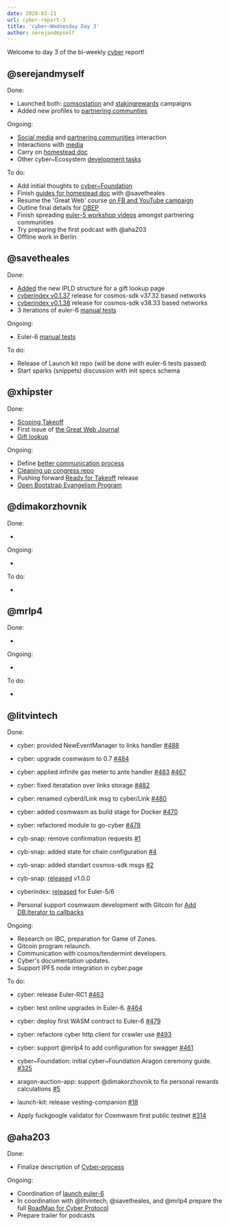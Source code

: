 ```yaml
---
date: 2020-03-11
url: cyber-report-3
title: 'cyber~Wednesday Day 3'
author: serejandmyself
---
```


Welcome to day 3 of the bi-weekly [cyber](https://cyber.page/) report!

## @serejandmyself

Done:

- Launched both: [comsostation](https://github.com/cybercongress/congress/issues/304) and [stakingrewards](https://github.com/cybercongress/congress/issues/319) campaigns
- Added new profiles to [partnering communties](https://github.com/cybercongress/congress/blob/master/ecosystem/Cyber%20Homestead%20doc.md#partnering-communities)

Ongoing:

- [Social media](https://github.com/cybercongress/congress/blob/master/ecosystem/Cyber%20Homestead%20doc.md#public-profiles) and [partnering communities](https://github.com/cybercongress/congress/blob/master/ecosystem/Cyber%20Homestead%20doc.md#partnering-communities) interaction
- Interactions with [media](https://ai.cybercongress.ai/t/mentions-of-the-beast-in-the-wild-any-links-that-mention-cyber-cyb-etc-are-a-fair-game/40/45)
- Carry on [homestead doc](https://github.com/cybercongress/congress/issues/290)
- Other cyber~Ecosystem [development tasks](https://github.com/cybercongress/congress/blob/master/ecosystem/cyber~Ecosystem%20development%20paper.md)

To do:

- Add initial thoughts to [cyber~Foundation](https://github.com/cybercongress/cyber-foundation)
- Finish [guides for homestead doc](https://github.com/cybercongress/congress/tree/master/ecosystem/guides) with @savetheales
- Resume the 'Great Web' course [on FB and YouTube campaign](https://www.youtube.com/watch?v=z8eXzAMSkq0&list=PLVgXf-V4TQc3q7NDPZhO8ASQEn3jHtM84)
- Outline final details for [OBEP](https://github.com/cybercongress/congress/issues/307)
- Finish spreading [euler-5 workshop videos](https://cybercongress.ai/euler-5-launch/) amongst partnering communities
- Try preparing the first podcast with @aha203
- Offline work in Berlin

## @savetheales

Done:

- [Added](https://github.com/cybercongress/dot-cyber/issues/124) the new IPLD structure for a gift lookup page
- [cyberindex v0.1.37](https://github.com/cybercongress/cyberindex/releases/tag/v0.1.37) release for cosmos-sdk v37.32 based networks
- [cyberindex v0.1.38](https://github.com/cybercongress/cyberindex/releases/tag/v0.1.38) release for cosmos-sdk v38.33 based networks
- 3 iterations of euler-6 [manual tests](https://github.com/cybercongress/go-cyber/pull/474/files)

Ongoing:

- Euler-6 [manual tests](https://github.com/cybercongress/go-cyber/pull/474/files)

To do:

- Release of Launch kit repo (will be done with euler-6 tests passed)
- Start sparks (snippets) discussion with init specs schema

## @xhipster

Done:
- [Scoping Takeoff](https://cybercongress.ai/prepare-for-takeoff/)
- First issue of [the Great Web Journal](https://cybercongress.ai/great-web-001/)
- [Gift lookup](https://github.com/cybercongress/dot-cyber/pull/211)

Ongoing:
- Define [better communication process](https://github.com/cybercongress/congress/issues/161)
- [Cleaning up congress repo](https://github.com/cybercongress/congress/issues/287)
- Pushing forward [Ready for Takeoff](https://github.com/cybercongress/dot-cyber/issues/183) release
- [Open Bootstrap Evangelism Program](https://github.com/cybercongress/congress/issues/307)

## @dimakorzhovnik

Done:

-

Ongoing:

-

To do:

-

## @mrlp4

Done:

-

Ongoing:

-

To do:

-

## @litvintech

Done:
- cyber: provided NewEventManager to links handler [#488](https://github.com/cybercongress/go-cyber/issues/488)
- cyber: upgrade cosmwasm to 0.7 [#484](https://github.com/cybercongress/go-cyber/issues/484)
- cyber: applied infinite gas meter to ante handler [#483](https://github.com/cybercongress/go-cyber/issues/483) [#467](https://github.com/cybercongress/go-cyber/issues/467)
- cyber: fixed iteratation over links storage [#482](https://github.com/cybercongress/go-cyber/issues/482)
- cyber: renamed cyberd/Link msg to cyber/Link [#480](https://github.com/cybercongress/go-cyber/issues/480)
- cyber: added cosmwasm as build stage for Docker [#470](https://github.com/cybercongress/go-cyber/issues/470)
- cyber: refactored module to go-cyber [#478](https://github.com/cybercongress/go-cyber/issues/478)


- cyb-snap: remove confirmation requests [#1](https://github.com/cybercongress/cyb-snap/issues/1)
- cyb-snap: added state for chain configuration [#4](https://github.com/cybercongress/cyb-snap/issues/4)
- cyb-snap: added standart cosmos-sdk msgs [#2](https://github.com/cybercongress/cyb-snap/issues/2)
- cyb-snap: [released](https://github.com/cybercongress/cyb-snap/releases/tag/v1.0.0) v1.0.0

- cyberindex: [released]((https://github.com/cybercongress/cyberindex/releases)) for Euler-5/6

- Personal support cosmwasm development with Gitcoin for [Add DB.Iterator to callbacks](https://github.com/confio/cosmwasm/issues/53)


Ongoing:
- Research on IBC, preparation for Game of Zones.
- Gitcoin program relaunch.
- Communication with cosmos/tendermint developers.
- Cyber's documentation updates.
- Support IPFS node integration in cyber.page

To do:
- cyber: release Euler-RC1 [#463](https://github.com/cybercongress/go-cyber/issues/463)
- cyber: test online upgrades in Euler-6. [#464](https://github.com/cybercongress/go-cyber/issues/464)
- cyber: deploy first WASM contract to Euler-6 [#479](https://github.com/cybercongress/go-cyber/issues/479)
- cyber: refactore cyber http client for crawler use [#493](https://github.com/cybercongress/go-cyber/issues/493)
- cyber: support @mrlp4 to add configuration for swagger [#461](https://github.com/cybercongress/go-cyber/issues/461)

- cyber\~Foundation: initial cyber~Foundation Aragon ceremony guide. [#325](https://github.com/cybercongress/congress/issues/325)

- aragon-auction-app: support @dimakorzhovnik to fix personal rewards calculations [#5](https://github.com/cybercongress/aragon-auction-app/issues/5)

- launch-kit: release vesting-companion [#18](https://github.com/cybercongress/launch-kit/issues/18)

- Apply fuckgoogle validator for Cosmwasm first public testnet [#314](https://github.com/cybercongress/congress/issues/314)


## @aha203

Done:
- Finalize description of [Cyber-process](https://github.com/cybercongress/congress/pull/324)

Ongoing:
- Coordination of [launch euler-6](https://github.com/cybercongress/go-cyber/projects/6)
- In coordination with @litvintech, @savetheales, and @mrlp4 prepare the full [RoadMap for Cyber Protocol](https://github.com/orgs/cybercongress/projects/2)
- Prepare trailer for podcasts
